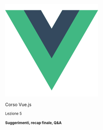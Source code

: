![Vue logo](slides/migrate-to-vue3/images/vue-logo.svg)

Corso Vue.js

<small>

Lezione 5

#### Suggerimenti, recap finale, Q&A

</small>


<aside class="notes">
</aside>
